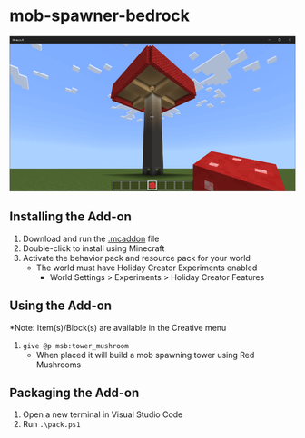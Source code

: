 # mob-spawner-bedrock
[![Tower-Mushroom](/mob-spawner-bedrock.png)](https://www.youtube.com/watch?v=Imk1t0bxYyA)

## Installing the Add-on
1. Download and run the [.mcaddon](https://github.com/kirbycope/mob-spawner-bedrock/raw/main/mob-spawner-bedrock.mcaddon) file
1. Double-click to install using Minecraft
1. Activate the behavior pack and resource pack for your world
   - The world must have Holiday Creator Experiments enabled
      - World Settings > Experiments > Holiday Creator Features
      
## Using the Add-on
*Note: Item(s)/Block(s) are available in the Creative menu
1. `give @p msb:tower_mushroom` 
   - When placed it will build a mob spawning tower using Red Mushrooms

## Packaging the Add-on
1. Open a new terminal in Visual Studio Code
1. Run `.\pack.ps1`
